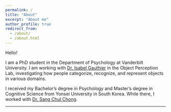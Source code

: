 ```yaml
---
permalink: /
title: "About"
excerpt: "About me"
author_profile: true
redirect_from:
  - /about/
  - /about.html
---
```


Hello!

I am a PhD student in the Department of Psychology at Vanderbilt University. I am working with [Dr. Isabel Gauthier](http://gauthier.psy.vanderbilt.edu/) in the Object Perception Lab, investigating how people categorize, recognize, and represent objects in various domains.

I received my Bachelor’s degree in Psychology and Master’s degree in Cognitive Science from Yonsei University in South Korea. While there, I worked with [Dr. Sang Chul Chong](ttps://vcc.yonsei.ac.kr/).



------
